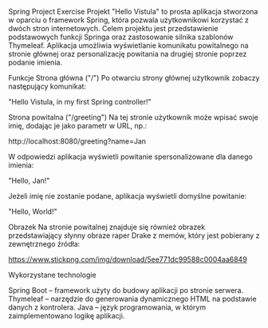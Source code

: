 Spring Project Exercise
Projekt "Hello Vistula" to prosta aplikacja stworzona w oparciu o framework Spring, która pozwala użytkownikowi korzystać z dwóch stron internetowych. Celem projektu jest przedstawienie podstawowych funkcji Springa oraz zastosowanie silnika szablonów Thymeleaf. Aplikacja umożliwia wyświetlanie komunikatu powitalnego na stronie głównej oraz personalizację powitania na drugiej stronie poprzez podanie imienia.

Funkcje
Strona główna ("/")
Po otwarciu strony głównej użytkownik zobaczy następujący komunikat:

"Hello Vistula, in my first Spring controller!"

Strona powitalna ("/greeting")
Na tej stronie użytkownik może wpisać swoje imię, dodając je jako parametr w URL, np.:

http://localhost:8080/greeting?name=Jan

W odpowiedzi aplikacja wyświetli powitanie spersonalizowane dla danego imienia:

"Hello, Jan!"

Jeżeli imię nie zostanie podane, aplikacja wyświetli domyślne powitanie:

"Hello, World!"

Obrazek
Na stronie powitalnej znajduje się również obrazek przedstawiający słynny obraze raper Drake z memów, który jest pobierany z zewnętrznego źródła:

https://www.stickpng.com/img/download/5ee771dc99588c0004aa6849

Wykorzystane technologie

Spring Boot – framework użyty do budowy aplikacji po stronie serwera.
Thymeleaf – narzędzie do generowania dynamicznego HTML na podstawie danych z kontrolera.
Java – język programowania, w którym zaimplementowano logikę aplikacji.





